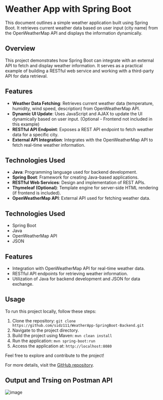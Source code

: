 # Weather App with Spring Boot

This document outlines a simple weather application built using Spring Boot. It retrieves current weather data based on user input (city name) from the OpenWeatherMap API and displays the information dynamically.

## Overview

This project demonstrates how Spring Boot can integrate with an external API to fetch and display weather information. It serves as a practical example of building a RESTful web service and working with a third-party API for data retrieval.

## Features

- **Weather Data Fetching**: Retrieves current weather data (temperature, humidity, wind speed, description) from OpenWeatherMap API.
- **Dynamic UI Update**: Uses JavaScript and AJAX to update the UI dynamically based on user input. (Optional - Frontend not included in this example)
- **RESTful API Endpoint**: Exposes a REST API endpoint to fetch weather data for a specific city.
- **External API Integration**: Integrates with the OpenWeatherMap API to fetch real-time weather information.

## Technologies Used

- **Java**: Programming language used for backend development.
- **Spring Boot**: Framework for creating Java-based applications.
- **RESTful Web Services**: Design and implementation of REST APIs.
- **Thymeleaf (Optional)**: Template engine for server-side HTML rendering (if frontend is included).
- **OpenWeatherMap API**: External API used for fetching weather data.

## Technologies Used
- Spring Boot
- Java
- OpenWeatherMap API
- JSON

## Features
- Integration with OpenWeatherMap API for real-time weather data.
- RESTful API endpoints for retrieving weather information.
- Utilization of Java for backend development and JSON for data exchange.

## Usage
To run this project locally, follow these steps:
1. Clone the repository: `git clone https://github.com/sidz111/WeatherApp-SpringBoot-Backend.git`
2. Navigate to the project directory.
3. Build the project using Maven: `mvn clean install`
4. Run the application: `mvn spring-boot:run`
5. Access the application at: `http://localhost:8080`

Feel free to explore and contribute to the project!

For more details, visit the [GitHub repository](https://github.com/sidz111/WeatherApp-SpringBoot-Backend).

## Output and Trsing on Postman API
![image](https://github.com/sidz111/WeatherApp-SpringBoot-Backend/assets/119784108/fcf88d5a-fb08-4882-a8b7-41daafd0d7f6)
